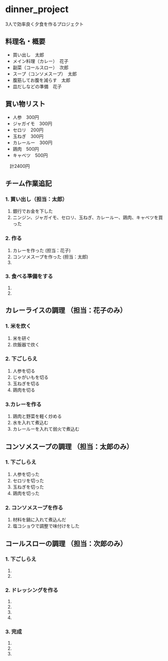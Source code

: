 # dinner_project
3人で効率良く夕食を作るプロジェクト

## 料理名・概要
* 買い出し　太郎
* メイン料理（カレー）　花子
* 副菜（コールスロー）　次郎
* スープ（コンソメスープ）　太郎
* 腹筋してお腹を減らす　太郎
* 皿だしなどの準備　花子

## 買い物リスト
* 人参　300円
* ジャガイモ　300円
* セロリ　200円
* 玉ねぎ　300円
* カレールー　300円
* 鶏肉　500円
* キャベツ　500円

　計2400円

## チーム作業追記
### 1. 買い出し（担当：太郎）
1. 銀行でお金を下した 
2. ニンジン、ジャガイモ、セロリ、玉ねぎ、カレールー、鶏肉、キャベツを買った
### 2. 作る
1. カレーを作った (担当：花子)
2. コンソメスープを作った (担当：太郎)
3. 
### 3. 食べる準備をする
1. 
2. 


## カレーライスの調理 （担当：花子のみ）
### 1. 米を炊く
1. 米を研ぐ
2. 炊飯器で炊く
### 2. 下ごしらえ
1. 人参を切る
2. じゃがいもを切る
3. 玉ねぎを切る
4. 鶏肉を切る
### 3.カレーを作る
1. 鶏肉と野菜を軽く炒める
2. 水を入れて煮込む
3. カレールーを入れて弱火で煮込む

## コンソメスープの調理 （担当：太郎のみ）
### 1. 下ごしらえ
1. 人参を切った
2. セロリを切った
3. 玉ねぎを切った
4. 鶏肉を切った
### 2. コンソメスープを作る
1. 材料を鍋に入れて煮込んだ
2. 塩コショウで調整で味付けをした

## コールスローの調理 （担当：次郎のみ）
### 1. 下ごしらえ
1. 
2. 
### 2. ドレッシングを作る
1. 
2. 
3. 
4. 
### 3. 完成
1. 
2. 
3. 





